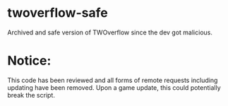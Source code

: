 # twoverflow-safe
Archived and safe version of TWOverflow since the dev got malicious.

# Notice:
This code has been reviewed and all forms of remote requests including updating have been removed. Upon a game update, this could potentially break the script.
